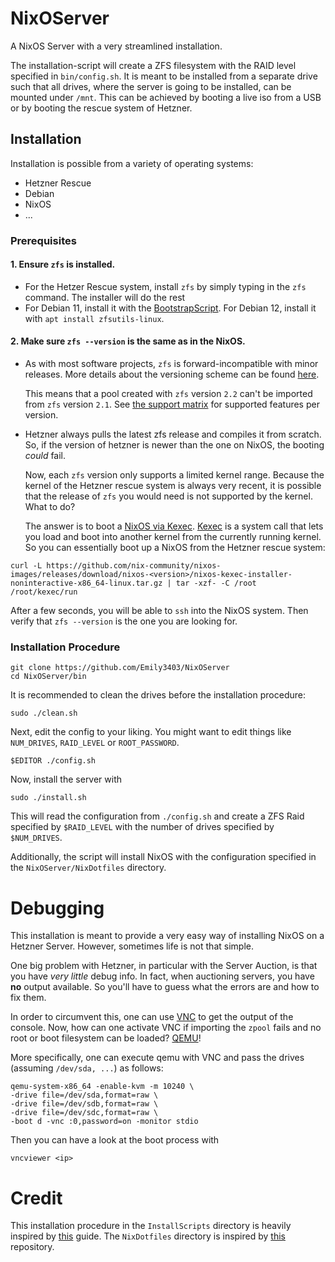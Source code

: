 # NixOServer

A NixOS Server with a very streamlined installation.

The installation-script will create a ZFS filesystem with the RAID level specified in `bin/config.sh`. It is meant to be installed from a separate drive such that all drives, where the server is going to be installed, can be mounted under `/mnt`. This can be achieved by booting a live iso from a USB or by booting the rescue system of Hetzner.

## Installation

Installation is possible from a variety of operating systems:

- Hetzner Rescue
- Debian
- NixOS
- ...

### Prerequisites

#### 1. Ensure `zfs` is installed.

- For the Hetzer Rescue system, install `zfs` by simply typing in the `zfs` command. The installer will do the rest
- For Debian 11, install it with the [BootstrapScript](./BootstrapScripts/Debian-11.sh). For Debian 12, install it with `apt install zfsutils-linux`.

#### 2. Make sure `zfs --version` is the same as in the NixOS.

- As with most software projects, `zfs` is forward-incompatible with minor releases. More details about the versioning scheme can be found [here](https://github.com/openzfs/zfs/blob/master/RELEASES.md).

  This means that a pool created with `zfs` version `2.2` can't be imported from `zfs` version `2.1`. See [the support matrix](https://openzfs.github.io/openzfs-docs/Basic%20Concepts/Feature%20Flags.html#feature-flags-implementation-per-os) for supported features per version.
- Hetzner always pulls the latest zfs release and compiles it from scratch. So, if the version of hetzner is newer than the one on NixOS, the booting *could* fail.

  Now, each `zfs` version only supports a limited kernel range. Because the kernel of the Hetzner rescue system is always very recent, it is possible that the release of `zfs` you would need is not supported by the kernel. What to do?

  The answer is to boot a [NixOS via Kexec](https://github.com/nix-community/nixos-images#kexec-tarballs). [Kexec](https://wiki.archlinux.org/title/kexec) is a system call that lets you load and boot into another kernel from the currently running kernel. So you can essentially boot up a NixOS from the Hetzner rescue system:

```shell
curl -L https://github.com/nix-community/nixos-images/releases/download/nixos-<version>/nixos-kexec-installer-noninteractive-x86_64-linux.tar.gz | tar -xzf- -C /root
/root/kexec/run
```

  After a few seconds, you will be able to `ssh` into the NixOS system. Then verify that `zfs --version` is the one you are looking for.

### Installation Procedure

```shell
git clone https://github.com/Emily3403/NixOServer
cd NixOServer/bin
```

It is recommended to clean the drives before the installation procedure:

```shell
sudo ./clean.sh
```

Next, edit the config to your liking. You might want to edit things like `NUM_DRIVES`, `RAID_LEVEL` or `ROOT_PASSWORD`.

```shell
$EDITOR ./config.sh
```

Now, install the server with

```
sudo ./install.sh
```

This will read the configuration from `./config.sh` and create a ZFS Raid specified by `$RAID_LEVEL` with the number of drives specified by `$NUM_DRIVES`.

Additionally, the script will install NixOS with the configuration specified in the `NixOServer/NixDotfiles` directory.

# Debugging

This installation is meant to provide a very easy way of installing NixOS on a Hetzner Server. However, sometimes life is not that simple.

One big problem with Hetzner, in particular with the Server Auction, is that you have *very little* debug info. In fact, when auctioning servers, you have **no** output available. So you'll have to guess what the errors are and how to fix them.

In order to circumvent this, one can use [VNC](https://wiki.archlinux.de/title/VNC) to get the output of the console. Now, how can one activate VNC if importing the `zpool` fails and no root or boot filesystem can be loaded? [QEMU](https://wiki.archlinux.org/title/QEMU#VNC)!

More specifically, one can execute qemu with VNC and pass the drives (assuming `/dev/sda, ...`) as follows:

```shell
qemu-system-x86_64 -enable-kvm -m 10240 \
-drive file=/dev/sda,format=raw \
-drive file=/dev/sdb,format=raw \
-drive file=/dev/sdc,format=raw \
-boot d -vnc :0,password=on -monitor stdio
```

Then you can have a look at the boot process with 

```shell
vncviewer <ip>
```

# Credit

This installation procedure in the `InstallScripts` directory is heavily inspired by [this](https://openzfs.github.io/openzfs-docs/Getting%20Started/NixOS/Root%20on%20ZFS) guide. The `NixDotfiles` directory is inspired by [this](https://github.com/ne9z/dotfiles-flake) repository.
